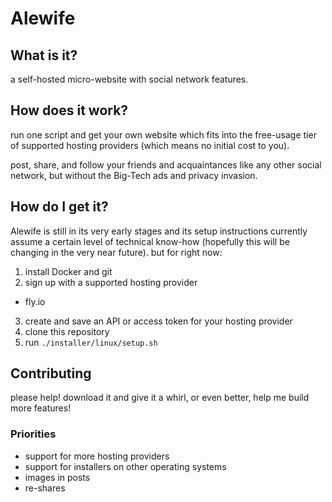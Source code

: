 # Alewife

## What is it?

a self-hosted micro-website with social network features.

## How does it work?

run one script and get your own website which fits into the free-usage tier of supported hosting providers (which means no initial cost to you).

post, share, and follow your friends and acquaintances like any other social network, but without the Big-Tech ads and privacy invasion.

## How do I get it?

Alewife is still in its very early stages and its setup instructions currently assume a certain level of technical know-how (hopefully this will be changing in the very near future).  but for right now:

1. install Docker and git
2. sign up with a supported hosting provider
  - fly.io
3. create and save an API or access token for your hosting provider
4. clone this repository
5. run `./installer/linux/setup.sh`

## Contributing

please help!  download it and give it a whirl, or even better, help me build more features!

### Priorities

- support for more hosting providers
- support for installers on other operating systems 
- images in posts
- re-shares

